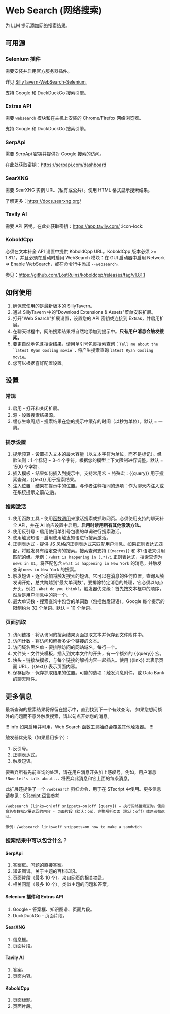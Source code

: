 # Web Search (网络搜索)

为 LLM 提示添加网络搜索结果。

## 可用源

### Selenium 插件

需要安装并启用官方服务器插件。

详见 [SillyTavern-WebSearch-Selenium](https://github.com/SillyTavern/SillyTavern-WebSearch-Selenium)。

支持 Google 和 DuckDuckGo 搜索引擎。

### Extras API

需要 `websearch` 模块和在主机上安装的 Chrome/Firefox 网络浏览器。

支持 Google 和 DuckDuckGo 搜索引擎。

### SerpApi

需要 SerpApi 密钥并提供对 Google 搜索的访问。

在此处获取密钥：https://serpapi.com/dashboard

### SearXNG

需要 SearXNG 实例 URL（私有或公共）。使用 HTML 格式显示搜索结果。

了解更多：<https://docs.searxng.org/>

### Tavily AI

需要 API 密钥。在此处获取密钥：<https://app.tavily.com/> :icon-lock: 

### KoboldCpp

必须在文本补全 API 设置中提供 KoboldCpp URL。KoboldCpp 版本必须 >= 1.81.1，并且必须在启动时启用 WebSearch 模块：在 GUI 启动器中启用 Network => Enable WebSearch，或在命令行中添加 `--websearch`。

参见：<https://github.com/LostRuins/koboldcpp/releases/tag/v1.81.1>

## 如何使用

1. 确保您使用的是最新版本的 SillyTavern。
2. 通过 SillyTavern 中的"Download Extensions & Assets"菜单安装扩展。
3. 打开"Web Search"扩展设置，设置您的 API 密钥或连接到 Extras，并启用扩展。
4. 在聊天过程中，网络搜索结果将自然地添加到提示中。**只有用户消息会触发搜索。**
5. 要更自然地包含搜索结果，请用单引号包裹搜索查询：```Tell me about the `latest Ryan Gosling movie`.``` 将产生搜索查询 `latest Ryan Gosling movie`。
6. 您可以根据喜好配置设置。

## 设置

### 常规

1. 启用 - 打开和关闭扩展。
2. 源 - 设置搜索结果源。
3. 缓存生命周期 - 搜索结果在您的提示中缓存的时间（以秒为单位）。默认 = 一周。

### 提示设置

1. 提示预算 - 设置插入文本的最大容量（以文本字符为单位，而不是标记）。经验法则：1 个标记 ~ 3-4 个字符，根据您的模型上下文限制进行调整。默认 = 1500 个字符。
2. 插入模板 - 结果如何插入到提示中。支持常用宏 + 特殊宏：\{\{query\}\} 用于搜索查询，\{\{text\}\} 用于搜索结果。
3. 注入位置 - 结果在提示中的位置。与作者注释相同的选项：作为聊天内注入或在系统提示之前/之后。

### 搜索激活

1. 使用函数工具 - 使用[函数调用](/For_Contributors/Function-Calling.md)来激活搜索或抓取网页。必须使用支持的聊天补全 API，并在 AI 响应设置中启用。**启用时禁用所有其他激活方法。**
2. 使用反引号 - 启用使用单引号包裹的单词进行搜索激活。
3. 使用触发短语 - 启用使用触发短语进行搜索激活。
4. 正则表达式 - 提供 JS 风格的正则表达式来匹配用户消息。如果正则表达式匹配，将触发具有给定查询的搜索。搜索查询支持 `{{macros}}` 和 $1 语法来引用匹配的组。示例：`/what is happening in (.*)/i` 正则表达式，搜索查询为 `news in $1`，将匹配包含 `what is happening in New York` 的消息，并触发查询 `news in New York` 的搜索。
5. 触发短语 - 逐个添加将触发搜索的短语。它可以在消息的任何位置，查询从触发词开始，总共跨越到"最大单词数"。要排除特定消息的处理，它必须以句点开头，例如 `.What do you think?`。触发器优先级：首先按文本框中的顺序，然后是用户消息中的第一个。
6. 最大单词数 - 搜索查询中包含的单词数（包括触发短语）。Google 每个提示的限制约为 32 个单词。默认 = 10 个单词。

### 页面抓取

1. 访问链接 - 将从访问的搜索结果页面提取文本并保存到文件附件中。
2. 访问计数 - 将访问和解析多少个链接的文本。
3. 访问域名黑名单 - 要排除访问的网站域名。每行一个。
4. 文件头 - 文件头模板，插入到文本文件的开头，有一个额外的 \{\{query\}\} 宏。
5. 块头 - 链接块模板，与每个链接的解析内容一起插入。使用 \{\{link\}\} 宏表示页面 URL，\{\{text\}\} 表示页面内容。
6. 保存目标 - 保存抓取结果的位置。可能的选项：触发消息附件，或 Data Bank 的聊天附件。

## 更多信息

最新查询的搜索结果将保留在提示中，直到找到下一个有效查询。
如果您想问额外的问题而不意外触发搜索，请以句点开始您的消息。

!!! info
如果启用并可用，Web Search 函数工具始终会覆盖其他触发器。
!!!

触发器优先级（如果启用多个）：

1. 反引号。
2. 正则表达式。
3. 触发短语。

要丢弃所有先前查询的处理，请在用户消息开头加上感叹号，例如，用户消息 `!Now let's talk about...` 将丢弃此消息和它上面的每条消息。

此扩展还提供了一个 `/websearch` 斜杠命令，用于在 STscript 中使用。更多信息请参见：[STscript 语言参考](/For_Contributors/st-script.md#extension-commands)

```
/websearch (links=on|off snippets=on|off [query]) – 执行网络搜索查询。使用命名参数指定要返回的内容 - 页面片段（默认：on），完整解析页面（默认：off）或两者都返回。

示例：/websearch links=off snippets=on how to make a sandwich
```

### 搜索结果中可以包含什么？

#### SerpApi

1. 答案框。问题的直接答案。
2. 知识图谱。关于主题的百科知识。
3. 页面片段（最多 10 个）。来自网页的相关摘录。
4. 相关问题（最多 10 个）。类似主题的问题和答案。

#### Selenium 插件和 Extras API

1. Google - 答案框、知识图谱、页面片段。
2. DuckDuckGo - 页面片段。

#### SearXNG

1. 信息框。
2. 页面片段。

#### Tavily AI

1. 答案。
2. 页面内容。

#### KoboldCpp

1. 页面标题。
2. 页面片段。
